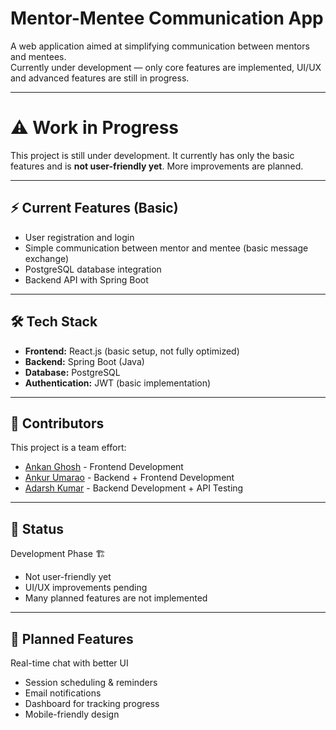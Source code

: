 # Mentor-Mentee Communication App  

A web application aimed at simplifying communication between mentors and mentees.  
Currently under development — only core features are implemented, UI/UX and advanced features are still in progress.  

---

# ⚠️ Work in Progress  

This project is still under development. It currently has only the basic features and is **not user-friendly yet**. More improvements are planned.  

---

## ⚡ Current Features (Basic)  
- User registration and login  
- Simple communication between mentor and mentee (basic message exchange)  
- PostgreSQL database integration  
- Backend API with Spring Boot  

---

## 🛠️ Tech Stack  
- **Frontend:** React.js (basic setup, not fully optimized)  
- **Backend:** Spring Boot (Java)  
- **Database:** PostgreSQL  
- **Authentication:** JWT (basic implementation)  

---

## 👥 Contributors
This project is a team effort:

- [Ankan Ghosh](https://github.com/Omine8) - Frontend Development
- [Ankur Umarao](https://github.com/AnkurUmrao) - Backend + Frontend Development
- [Adarsh Kumar](https://github.com/KrAdarsh07) - Backend Development + API Testing

---

## 🚧 Status
Development Phase 🏗️

- Not user-friendly yet
- UI/UX improvements pending
- Many planned features are not implemented

---

## 🎯 Planned Features
Real-time chat with better UI

- Session scheduling & reminders
- Email notifications
- Dashboard for tracking progress
- Mobile-friendly design
